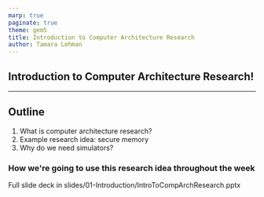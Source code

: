 ```yaml
---
marp: true
paginate: true
theme: gem5
title: Introduction to Computer Architecture Research
author: Tamara Lehman
---
```


<!-- _class: title -->

## Introduction to Computer Architecture Research!

---

## Outline

1. What is computer architecture research?
2. Example research idea: secure memory
3. Why do we need simulators?

### How we're going to use this research idea throughout the week

Full slide deck in slides/01-Introduction/IntroToCompArchResearch.pptx
